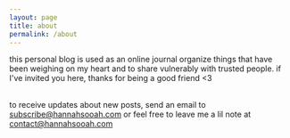 ```yaml
---
layout: page
title: about
permalink: /about
---
```


this personal blog is used as an online journal organize things that have been weighing on my heart and to share vulnerably with trusted people.
if I've invited you here, thanks for being a good friend <3

\
to receive updates about new posts, send an email to [subscribe@hannahsooah.com](mailto:subscribe@hannahsooah.com) or feel free to leave me a lil note at [contact@hannahsooah.com](contact@hannahsooah.com)

